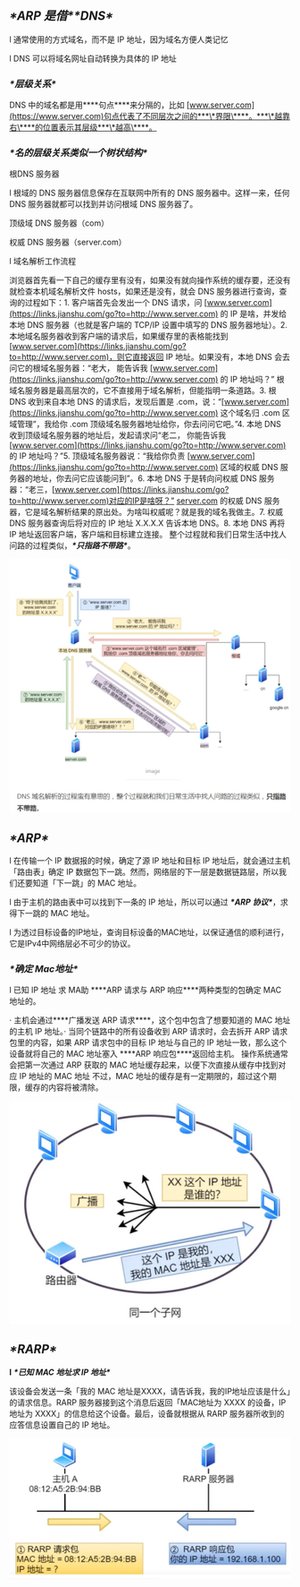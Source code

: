 ## ***\*ARP 是借\*******\*DNS\****

l 通常使用的方式域名，而不是 IP 地址，因为域名方便人类记忆

l DNS 可以将域名网址自动转换为具体的 IP 地址

### ***\*层级关系\****

DNS 中的域名都是用***\*句点\****来分隔的，比如 [www.server.com](https://www.server.com)句点代表了不同层次之间的***\*界限\****。***\*越靠右\****的位置表示其层级***\*越高\****。

 

### ***\*名的层级关系类似一个树状结构\****

 

根DNS 服务器

l 根域的 DNS 服务器信息保存在互联网中所有的 DNS 服务器中。这样一来，任何 DNS 服务器就都可以找到并访问根域 DNS 服务器了。

顶级域 DNS 服务器（com）

权威 DNS 服务器（server.com）

 

l 域名解析工作流程

浏览器首先看一下自己的缓存里有没有，如果没有就向操作系统的缓存要，还没有就检查本机域名解析文件 hosts，如果还是没有，就会 DNS 服务器进行查询，查询的过程如下：1. 客户端首先会发出一个 DNS 请求，问 [www.server.com](https://links.jianshu.com/go?to=http://www.server.com) 的 IP 是啥，并发给本地 DNS 服务器（也就是客户端的 TCP/IP 设置中填写的 DNS 服务器地址）。2. 本地域名服务器收到客户端的请求后，如果缓存里的表格能找到 [www.server.com](https://links.jianshu.com/go?to=http://www.server.com)，则它直接返回 IP 地址。如果没有，本地 DNS 会去问它的根域名服务器：“老大， 能告诉我 [www.server.com](https://links.jianshu.com/go?to=http://www.server.com) 的 IP 地址吗？” 根域名服务器是最高层次的，它不直接用于域名解析，但能指明一条道路。3. 根 DNS 收到来自本地 DNS 的请求后，发现后置是 .com，说：“[www.server.com](https://links.jianshu.com/go?to=http://www.server.com) 这个域名归 .com 区域管理”，我给你 .com 顶级域名服务器地址给你，你去问问它吧。”4. 本地 DNS 收到顶级域名服务器的地址后，发起请求问“老二， 你能告诉我 [www.server.com](https://links.jianshu.com/go?to=http://www.server.com) 的 IP 地址吗？”5. 顶级域名服务器说：“我给你负责 [www.server.com](https://links.jianshu.com/go?to=http://www.server.com) 区域的权威 DNS 服务器的地址，你去问它应该能问到”。6. 本地 DNS 于是转向问权威 DNS 服务器：“老三，[www.server.com](https://links.jianshu.com/go?to=http://www.server.com)对应的IP是啥呀？” [server.com](https://links.jianshu.com/go?to=http://server.com) 的权威 DNS 服务器，它是域名解析结果的原出处。为啥叫权威呢？就是我的域名我做主。7. 权威 DNS 服务器查询后将对应的 IP 地址 X.X.X.X 告诉本地 DNS。8. 本地 DNS 再将 IP 地址返回客户端，客户端和目标建立连接。 整个过程就和我们日常生活中找人问路的过程类似，***\*只指路不带路\****。

![img](wps10.jpg) 

## ***\*ARP\****

l 在传输一个 IP 数据报的时候，确定了源 IP 地址和目标 IP 地址后，就会通过主机「路由表」确定 IP 数据包下一跳。然而，网络层的下一层是数据链路层，所以我们还要知道「下一跳」的 MAC 地址。

l 由于主机的路由表中可以找到下一条的 IP 地址，所以可以通过 ***\*ARP 协议\****，求得下一跳的 MAC 地址。

l 为透过目标设备的IP地址，查询目标设备的MAC地址，以保证通信的顺利进行，它是IPv4中网络层必不可少的协议。

### ***\*确定 Mac地址\****

l 已知 IP 地址 求 MA助 ***\*ARP 请求与 ARP 响应\****两种类型的包确定 MAC 地址的。

· 主机会通过***\*广播发送 ARP 请求\****，这个包中包含了想要知道的 MAC 地址的主机 IP 地址。· 当同个链路中的所有设备收到 ARP 请求时，会去拆开 ARP 请求包里的内容，如果 ARP 请求包中的目标 IP 地址与自己的 IP 地址一致，那么这个设备就将自己的 MAC 地址塞入 ***\*ARP 响应包\****返回给主机。 操作系统通常会把第一次通过 ARP 获取的 MAC 地址缓存起来，以便下次直接从缓存中找到对应 IP 地址的 MAC 地址 不过，MAC 地址的缓存是有一定期限的，超过这个期限，缓存的内容将被清除。

 

![img](wps11.jpg) 

 

## ***\*RARP\****

**l** ***\*已知 MAC 地址求 IP 地址\****

该设备会发送一条「我的 MAC 地址是XXXX，请告诉我，我的IP地址应该是什么」的请求信息。RARP 服务器接到这个消息后返回「MAC地址为 XXXX 的设备，IP地址为 XXXX」的信息给这个设备。最后，设备就根据从 RARP 服务器所收到的应答信息设置自己的 IP 地址。

![img](wps12.jpg) 

 

 